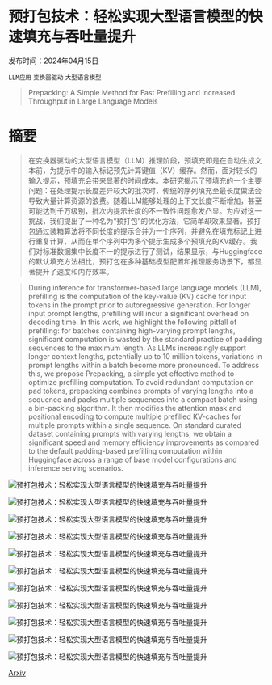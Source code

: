 # 预打包技术：轻松实现大型语言模型的快速填充与吞吐量提升

发布时间：2024年04月15日

`LLM应用` `变换器驱动` `大型语言模型`

> Prepacking: A Simple Method for Fast Prefilling and Increased Throughput in Large Language Models

# 摘要

> 在变换器驱动的大型语言模型（LLM）推理阶段，预填充即是在自动生成文本前，为提示中的输入标记预先计算键值（KV）缓存。然而，面对较长的输入提示，预填充会带来显著的时间成本。本研究揭示了预填充的一个主要问题：在处理提示长度差异较大的批次时，传统的序列填充至最长度做法会导致大量计算资源的浪费。随着LLM能够处理的上下文长度不断增加，甚至可能达到千万级别，批次内提示长度的不一致性问题愈发凸显。为应对这一挑战，我们提出了一种名为“预打包”的优化方法，它简单却效果显著。预打包通过装箱算法将不同长度的提示合并为一个序列，并避免在填充标记上进行重复计算，从而在单个序列中为多个提示生成多个预填充的KV缓存。我们对标准数据集中长度不一的提示进行了测试，结果显示，与Huggingface的默认填充方法相比，预打包在多种基础模型配置和推理服务场景下，都显著提升了速度和内存效率。

> During inference for transformer-based large language models (LLM), prefilling is the computation of the key-value (KV) cache for input tokens in the prompt prior to autoregressive generation. For longer input prompt lengths, prefilling will incur a significant overhead on decoding time. In this work, we highlight the following pitfall of prefilling: for batches containing high-varying prompt lengths, significant computation is wasted by the standard practice of padding sequences to the maximum length. As LLMs increasingly support longer context lengths, potentially up to 10 million tokens, variations in prompt lengths within a batch become more pronounced. To address this, we propose Prepacking, a simple yet effective method to optimize prefilling computation. To avoid redundant computation on pad tokens, prepacking combines prompts of varying lengths into a sequence and packs multiple sequences into a compact batch using a bin-packing algorithm. It then modifies the attention mask and positional encoding to compute multiple prefilled KV-caches for multiple prompts within a single sequence. On standard curated dataset containing prompts with varying lengths, we obtain a significant speed and memory efficiency improvements as compared to the default padding-based prefilling computation within Huggingface across a range of base model configurations and inference serving scenarios.

![预打包技术：轻松实现大型语言模型的快速填充与吞吐量提升](../../../paper_images/2404.09529/x1.png)

![预打包技术：轻松实现大型语言模型的快速填充与吞吐量提升](../../../paper_images/2404.09529/x5.png)

![预打包技术：轻松实现大型语言模型的快速填充与吞吐量提升](../../../paper_images/2404.09529/x6.png)

![预打包技术：轻松实现大型语言模型的快速填充与吞吐量提升](../../../paper_images/2404.09529/x7.png)

![预打包技术：轻松实现大型语言模型的快速填充与吞吐量提升](../../../paper_images/2404.09529/x8.png)

![预打包技术：轻松实现大型语言模型的快速填充与吞吐量提升](../../../paper_images/2404.09529/x9.png)

![预打包技术：轻松实现大型语言模型的快速填充与吞吐量提升](../../../paper_images/2404.09529/x10.png)

![预打包技术：轻松实现大型语言模型的快速填充与吞吐量提升](../../../paper_images/2404.09529/x11.png)

![预打包技术：轻松实现大型语言模型的快速填充与吞吐量提升](../../../paper_images/2404.09529/x12.png)

![预打包技术：轻松实现大型语言模型的快速填充与吞吐量提升](../../../paper_images/2404.09529/x13.png)

![预打包技术：轻松实现大型语言模型的快速填充与吞吐量提升](../../../paper_images/2404.09529/x14.png)

[Arxiv](https://arxiv.org/abs/2404.09529)